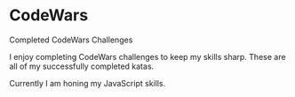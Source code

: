 # CodeWars
Completed CodeWars Challenges

I enjoy completing CodeWars challenges to keep my skills sharp. These are all of my successfully completed katas.

Currently I am honing my JavaScript skills.